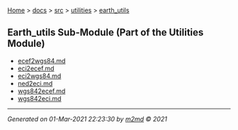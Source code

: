 [Home](../../../index.md) > [docs](../../../docs_index.md) > [src](../../src_index.md) > [utilities](../utilities_index.md) > [earth_utils](earth_utils_index.md)  

## Earth_utils Sub-Module (Part of the Utilities Module)

- [ecef2wgs84.md](ecef2wgs84.md)
- [eci2ecef.md](eci2ecef.md)
- [eci2wgs84.md](eci2wgs84.md)
- [ned2eci.md](ned2eci.md)
- [wgs842ecef.md](wgs842ecef.md)
- [wgs842eci.md](wgs842eci.md)

***

*Generated on 01-Mar-2021 22:23:30 by [m2md](https://github.com/crgnam-research/m2md) © 2021*